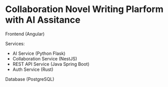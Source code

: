 # Collaboration Novel Writing Plarform with AI Assitance

Frontend (Angular)

Services:

- AI Service (Python Flask)
- Collaboration Service (NestJS)
- REST API Service (Java Spring Boot)
- Auth Service (Rust)

Database (PostgreSQL)
